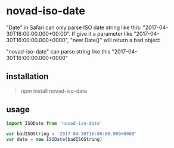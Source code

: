 # novad-iso-date

"Date" in Safari can only parse ISO date string like this: "2017-04-30T16:00:00.000+00:00". If give it a parameter like "2017-04-30T16:00:00.000+0000", "new Date()" will return a bad object

"novad-iso-date" can parse string like this "2017-04-30T16:00:00.000+0000"

## installation
> npm install novad-iso-date

## usage
```javascript
import ISODate from 'novad-iso-date'

var badISOString = '2017-04-30T16:00:00.000+0000'
var date = new ISODate(badISOString)

```
